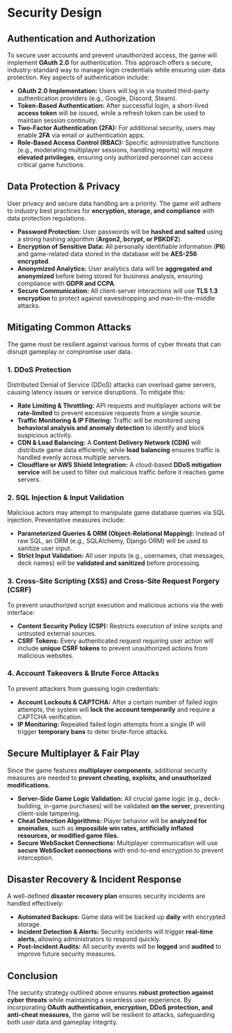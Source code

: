 # Security Design

## Authentication and Authorization
To secure user accounts and prevent unauthorized access, the game will implement **OAuth 2.0** for authentication. This approach offers a secure, industry-standard way to manage login credentials while ensuring user data protection. Key aspects of authentication include:

- **OAuth 2.0 Implementation:** Users will log in via trusted third-party authentication providers (e.g., Google, Discord, Steam).
- **Token-Based Authentication:** After successful login, a short-lived **access token** will be issued, while a refresh token can be used to maintain session continuity.
- **Two-Factor Authentication (2FA):** For additional security, users may enable **2FA** via email or authentication apps.
- **Role-Based Access Control (RBAC):** Specific administrative functions (e.g., moderating multiplayer sessions, handling reports) will require **elevated privileges**, ensuring only authorized personnel can access critical game functions.

## Data Protection & Privacy
User privacy and secure data handling are a priority. The game will adhere to industry best practices for **encryption, storage, and compliance** with data protection regulations.

- **Password Protection:** User passwords will be **hashed and salted** using a strong hashing algorithm (**Argon2, bcrypt, or PBKDF2**).
- **Encryption of Sensitive Data:** All personally identifiable information (**PII**) and game-related data stored in the database will be **AES-256 encrypted**.
- **Anonymized Analytics:** User analytics data will be **aggregated and anonymized** before being stored for business analysis, ensuring compliance with **GDPR and CCPA**.
- **Secure Communication:** All client-server interactions will use **TLS 1.3 encryption** to protect against eavesdropping and man-in-the-middle attacks.

## Mitigating Common Attacks
The game must be resilient against various forms of cyber threats that can disrupt gameplay or compromise user data.

### 1. DDoS Protection
Distributed Denial of Service (DDoS) attacks can overload game servers, causing latency issues or service disruptions. To mitigate this:

- **Rate Limiting & Throttling:** API requests and multiplayer actions will be **rate-limited** to prevent excessive requests from a single source.
- **Traffic Monitoring & IP Filtering:** Traffic will be monitored using **behavioral analysis and anomaly detection** to identify and block suspicious activity.
- **CDN & Load Balancing:** A **Content Delivery Network (CDN)** will distribute game data efficiently, while **load balancing** ensures traffic is handled evenly across multiple servers.
- **Cloudflare or AWS Shield Integration:** A cloud-based **DDoS mitigation service** will be used to filter out malicious traffic before it reaches game servers.

### 2. SQL Injection & Input Validation
Malicious actors may attempt to manipulate game database queries via SQL injection. Preventative measures include:

- **Parameterized Queries & ORM (Object-Relational Mapping):** Instead of raw SQL, an ORM (e.g., SQLAlchemy, Django ORM) will be used to sanitize user input.
- **Strict Input Validation:** All user inputs (e.g., usernames, chat messages, deck names) will be **validated and sanitized** before processing.

### 3. Cross-Site Scripting (XSS) and Cross-Site Request Forgery (CSRF)
To prevent unauthorized script execution and malicious actions via the web interface:

- **Content Security Policy (CSP):** Restricts execution of inline scripts and untrusted external sources.
- **CSRF Tokens:** Every authenticated request requiring user action will include **unique CSRF tokens** to prevent unauthorized actions from malicious websites.

### 4. Account Takeovers & Brute Force Attacks
To prevent attackers from guessing login credentials:

- **Account Lockouts & CAPTCHA:** After a certain number of failed login attempts, the system will **lock the account temporarily** and require a CAPTCHA verification.
- **IP Monitoring:** Repeated failed login attempts from a single IP will trigger **temporary bans** to deter brute-force attacks.

## Secure Multiplayer & Fair Play
Since the game features **multiplayer components**, additional security measures are needed to **prevent cheating, exploits, and unauthorized modifications.**

- **Server-Side Game Logic Validation:** All crucial game logic (e.g., deck-building, in-game purchases) will be validated **on the server**, preventing client-side tampering.
- **Cheat Detection Algorithms:** Player behavior will be **analyzed for anomalies**, such as **impossible win rates, artificially inflated resources, or modified game files.**
- **Secure WebSocket Connections:** Multiplayer communication will use **secure WebSocket connections** with end-to-end encryption to prevent interception.

## Disaster Recovery & Incident Response
A well-defined **disaster recovery plan** ensures security incidents are handled effectively:

- **Automated Backups:** Game data will be backed up **daily** with encrypted storage.
- **Incident Detection & Alerts:** Security incidents will trigger **real-time alerts**, allowing administrators to respond quickly.
- **Post-Incident Audits:** All security events will be **logged** and **audited** to improve future security measures.

## Conclusion
The security strategy outlined above ensures **robust protection against cyber threats** while maintaining a seamless user experience. By incorporating **OAuth authentication, encryption, DDoS protection, and anti-cheat measures,** the game will be resilient to attacks, safeguarding both user data and gameplay integrity.